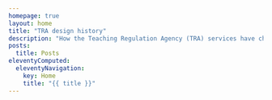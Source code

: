 ```yaml
---
homepage: true
layout: home
title: "TRA design history"
description: "How the Teaching Regulation Agency (TRA) services have changed over time"
posts:
  title: Posts
eleventyComputed:
  eleventyNavigation:
    key: Home
    title: "{{ title }}"
---
```

